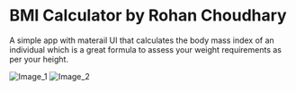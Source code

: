 # BMI Calculator by Rohan Choudhary

A simple app with materail UI that calculates the body mass index of an individual which is a great formula to assess your weight requirements as per your height.

![Image_1](https://user-images.githubusercontent.com/41481277/96229652-dc54b180-0fb4-11eb-84ad-ddc4b8083141.png)
![Image_2](https://user-images.githubusercontent.com/41481277/96229643-db238480-0fb4-11eb-97e7-e962d27e3c96.png)

